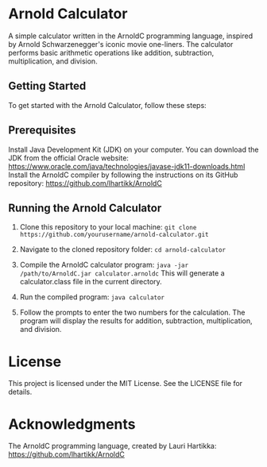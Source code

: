 # Arnold Calculator
A simple calculator written in the ArnoldC programming language, inspired by Arnold Schwarzenegger's iconic movie one-liners. The calculator performs basic arithmetic operations like addition, subtraction, multiplication, and division.

## Getting Started
To get started with the Arnold Calculator, follow these steps:

## Prerequisites
Install Java Development Kit (JDK) on your computer. You can download the JDK from the official Oracle website: https://www.oracle.com/java/technologies/javase-jdk11-downloads.html
Install the ArnoldC compiler by following the instructions on its GitHub repository: https://github.com/lhartikk/ArnoldC

## Running the Arnold Calculator
1. Clone this repository to your local machine:
```git clone https://github.com/yourusername/arnold-calculator.git```

2. Navigate to the cloned repository folder:
```cd arnold-calculator```

3. Compile the ArnoldC calculator program:
```java -jar /path/to/ArnoldC.jar calculator.arnoldc```
This will generate a calculator.class file in the current directory.

4. Run the compiled program:
```java calculator```

5. Follow the prompts to enter the two numbers for the calculation. The program will display the results for addition, subtraction, multiplication, and division.

# License
This project is licensed under the MIT License. See the LICENSE file for details.

# Acknowledgments
The ArnoldC programming language, created by Lauri Hartikka: https://github.com/lhartikk/ArnoldC
